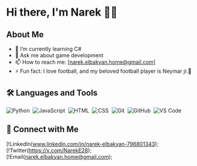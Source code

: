 # Hi there, I'm Narek 👋😊

## About Me

- 🌱 I’m currently learning C#
- 💬 Ask me about game development
- 📫 How to reach me: [narek.elbakyan.home@gmail.com]
- ⚡ Fun fact: I love football, and my beloved football player is Neymar jr.🤩

## 🛠️ Languages and Tools

![Python](https://img.shields.io/badge/-Python-05122A?style=flat&logo=python)&nbsp;
![JavaScript](https://img.shields.io/badge/-JavaScript-05122A?style=flat&logo=javascript)&nbsp;
![HTML](https://img.shields.io/badge/-HTML-05122A?style=flat&logo=html5)&nbsp;
![CSS](https://img.shields.io/badge/-CSS-05122A?style=flat&logo=css3&logoColor=1572B6)&nbsp;
![Git](https://img.shields.io/badge/-Git-05122A?style=flat&logo=git)&nbsp;
![GitHub](https://img.shields.io/badge/-GitHub-05122A?style=flat&logo=github)&nbsp;
![VS Code](https://img.shields.io/badge/-VS%20Code-05122A?style=flat&logo=visual-studio-code&logoColor=007ACC)&nbsp;

## 🔗 Connect with Me

[!LinkedIn(www.linkedin.com/in/narek-elbakyan-796801343);
[!Twitter(https://x.com/NarekE28);
[!Email(narek.elbakyan.home@gmail.com);





